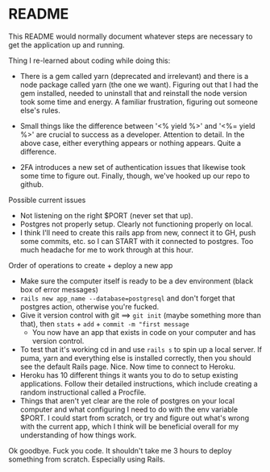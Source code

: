 # README

This README would normally document whatever steps are necessary to get the
application up and running.

Thing I re-learned about coding while doing this:

* There is a gem called yarn (deprecated and irrelevant) and there is a node package called yarn (the one we want). Figuring out that I had the gem installed, needed to uninstall that and reinstall the node version took some time and energy. A familiar frustration, figuring out someone else's rules.

* Small things like the difference between '<% yield %>' and '<%= yield %>' are crucial to success as a developer. Attention to detail. In the above case, either everything appears or nothing appears. Quite a difference.

* 2FA introduces a new set of authentication issues that likewise took some time to figure out. Finally, though, we've hooked up our repo to github.


Possible current issues
- Not listening on the right $PORT (never set that up).
- Postgres not properly setup. Clearly not functioning properly on local.
- I think I'll need to create this rails app from new, connect it to GH, push some commits, etc. so I can START with it connected to postgres. Too much headache for me to work through at this hour. 

Order of operations to create + deploy a new app
- Make sure the computer itself is ready to be a dev environment (black box of error messages)
- `rails new app_name --database=postgresql` and don't forget that postgres action, otherwise you're fucked. 
- Give it version control with git ==> `git init` (maybe something more than that), then `stats` + `add` + `commit -m "first message`
    - You now have an app that exists in code on your computer and has version control. 
- To test that it's working cd in and use `rails s` to spin up a local server. If puma, yarn and everything else is installed correctly, then you should see the default Rails page. Nice. Now time to connect to Heroku.
- Heroku has 10 different things it wants you to do to setup existing applications. Follow their detailed instructions, which include creating a random instructional called a Procfile. 
- Things that aren't yet clear are the role of postgres on your local computer and what configuring I need to do with the env variable $PORT. I could start from scratch, or try and figure out what's wrong with the current app, which I think will be beneficial overall for my understanding of how things work.

Ok goodbye. Fuck you code. It shouldn't take me 3 hours to deploy something from scratch. Especially using Rails.
